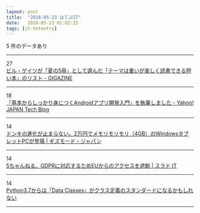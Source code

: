 ```yaml
---
layout: post
title:  "2018-05-23 はてぶIT"
date:   2018-05-23 01:02:25
tags: [it-hotentry]
---
```

5 件のデータあり

<hr><div class="row">
<div class="col-1"><span class="badge badge-pill badge-success h2">27</span></div>
<div class="col-11"><a href='https://gigazine.net/news/20180522-5-books-worth-reading-summer/' target='_blank'>ビル・ゲイツが「夏の5冊」として選んだ「テーマは重いが楽しく読書できる短い本」のリスト - GIGAZINE</a></div>
</div>
<hr>
<div class="row">
<div class="col-1"><span class="badge badge-pill badge-success h2">18</span></div>
<div class="col-11"><a href='https://techblog.yahoo.co.jp/android/201805_kuroobi_book/' target='_blank'>「基本からしっかり身につくAndroidアプリ開発入門」を執筆しました - Yahoo! JAPAN Tech Blog</a></div>
</div>
<hr>
<div class="row">
<div class="col-1"><span class="badge badge-pill badge-success h2">14</span></div>
<div class="col-11"><a href='https://www.gizmodo.jp/2018/05/donki-pc-rm-f106-sr.html' target='_blank'>ドンキの進化が止まらない。2万円でメモリモリモリ（4GB）のWindowsタブレットPCが登場 | ギズモード・ジャパン</a></div>
</div>
<hr>
<div class="row">
<div class="col-1"><span class="badge badge-pill badge-success h2">14</span></div>
<div class="col-11"><a href='https://it.srad.jp/story/18/05/22/0455238/' target='_blank'>5ちゃんねる、GDPRに対応するためEUからのアクセスを遮断 | スラド IT</a></div>
</div>
<hr>
<div class="row">
<div class="col-1"><span class="badge badge-pill badge-success h2">14</span></div>
<div class="col-11"><a href='https://qiita.com/tag1216/items/13b032348c893667862a' target='_blank'>Python3.7からは「Data Classes」がクラス定義のスタンダードになるかもしれない</a></div>
</div>
<hr>
